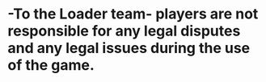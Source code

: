 # -To the Loader team- players are not responsible for any legal disputes and any legal issues during the use of the game.

